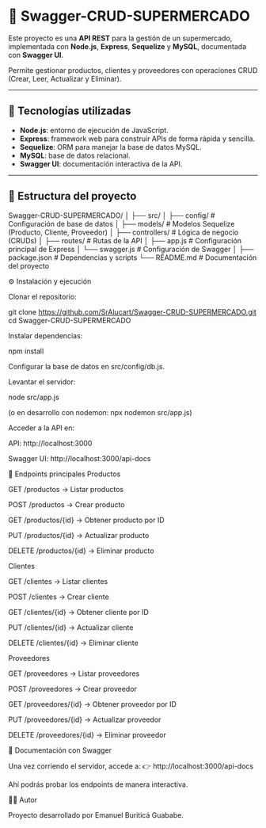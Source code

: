 # 🛒 Swagger-CRUD-SUPERMERCADO

Este proyecto es una **API REST** para la gestión de un supermercado, implementada con **Node.js**, **Express**, **Sequelize** y **MySQL**, documentada con **Swagger UI**.  

Permite gestionar productos, clientes y proveedores con operaciones CRUD (Crear, Leer, Actualizar y Eliminar).

---

## 🚀 Tecnologías utilizadas
- **Node.js**: entorno de ejecución de JavaScript.  
- **Express**: framework web para construir APIs de forma rápida y sencilla.  
- **Sequelize**: ORM para manejar la base de datos MySQL.  
- **MySQL**: base de datos relacional.  
- **Swagger UI**: documentación interactiva de la API.  

---

## 📂 Estructura del proyecto
Swagger-CRUD-SUPERMERCADO/
│
├── src/
│ ├── config/ # Configuración de base de datos
│ ├── models/ # Modelos Sequelize (Producto, Cliente, Proveedor)
│ ├── controllers/ # Lógica de negocio (CRUDs)
│ ├── routes/ # Rutas de la API
│ ├── app.js # Configuración principal de Express
│ └── swagger.js # Configuración de Swagger
│
├── package.json # Dependencias y scripts
└── README.md # Documentación del proyecto

⚙️ Instalación y ejecución

Clonar el repositorio:

git clone https://github.com/SrAlucart/Swagger-CRUD-SUPERMERCADO.git
cd Swagger-CRUD-SUPERMERCADO


Instalar dependencias:

npm install


Configurar la base de datos en src/config/db.js.

Levantar el servidor:

node src/app.js


(o en desarrollo con nodemon: npx nodemon src/app.js)

Acceder a la API en:

API: http://localhost:3000

Swagger UI: http://localhost:3000/api-docs

📌 Endpoints principales
Productos

GET /productos → Listar productos

POST /productos → Crear producto

GET /productos/{id} → Obtener producto por ID

PUT /productos/{id} → Actualizar producto

DELETE /productos/{id} → Eliminar producto

Clientes

GET /clientes → Listar clientes

POST /clientes → Crear cliente

GET /clientes/{id} → Obtener cliente por ID

PUT /clientes/{id} → Actualizar cliente

DELETE /clientes/{id} → Eliminar cliente

Proveedores

GET /proveedores → Listar proveedores

POST /proveedores → Crear proveedor

GET /proveedores/{id} → Obtener proveedor por ID

PUT /proveedores/{id} → Actualizar proveedor

DELETE /proveedores/{id} → Eliminar proveedor

📖 Documentación con Swagger

Una vez corriendo el servidor, accede a:
👉 http://localhost:3000/api-docs

Ahí podrás probar los endpoints de manera interactiva.

👨‍💻 Autor

Proyecto desarrollado por Emanuel Buriticá Guababe.
